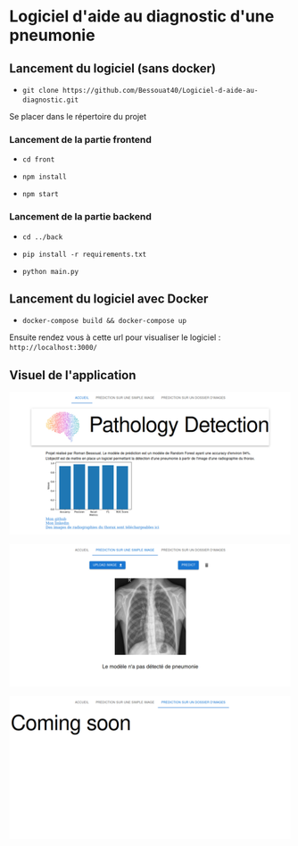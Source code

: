 # Logiciel d'aide au diagnostic d'une pneumonie

## Lancement du logiciel (sans docker)

* `git clone https://github.com/Bessouat40/Logiciel-d-aide-au-diagnostic.git`

Se placer dans le répertoire du projet

### Lancement de la partie frontend

* `cd front`

* `npm install`

* `npm start`

### Lancement de la partie backend

* `cd ../back`

* `pip install -r requirements.txt`

* `python main.py`

## Lancement du logiciel avec Docker

* `docker-compose build && docker-compose up`

Ensuite rendez vous à cette url pour visualiser le logiciel : `http://localhost:3000/`


## Visuel de l'application

![screenshot1](https://github.com/Bessouat40/Logiciel-d-aide-au-diagnostic/blob/main/screen/accueil.png?raw=true)

![screenshot2](https://github.com/Bessouat40/Logiciel-d-aide-au-diagnostic/blob/main/screen/pred_simple_image.png?raw=true)

![screenshot3](https://github.com/Bessouat40/Logiciel-d-aide-au-diagnostic/blob/main/screen/batch.png?raw=true)

